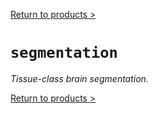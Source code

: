 [Return to products >](https://pipedocs.github.io/products)

# `segmentation`

_Tissue-class brain segmentation._

[Return to products >](https://pipedocs.github.io/products)
